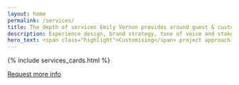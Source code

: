 ```yaml
---
layout: home
permalink: /services/
title: The depth of services Emily Vernon provides around guest & customer experience
description: Experience design, brand strategy, tone of voice and stakeholder management are used to complete projects of varying needs.
hero_text: <span class="highlight">Customising</span> project approach according to their <span class="highlight">needs & timeline</span> 
---
```


{% include services_cards.html %}

<!-- <img src="/assets/img/services-process.png"> -->

<div class="button-container">
  <a href="mailto:emily@emilyvernon.com" class="button" target="_blank">
    Request more info
  </a>
</div>